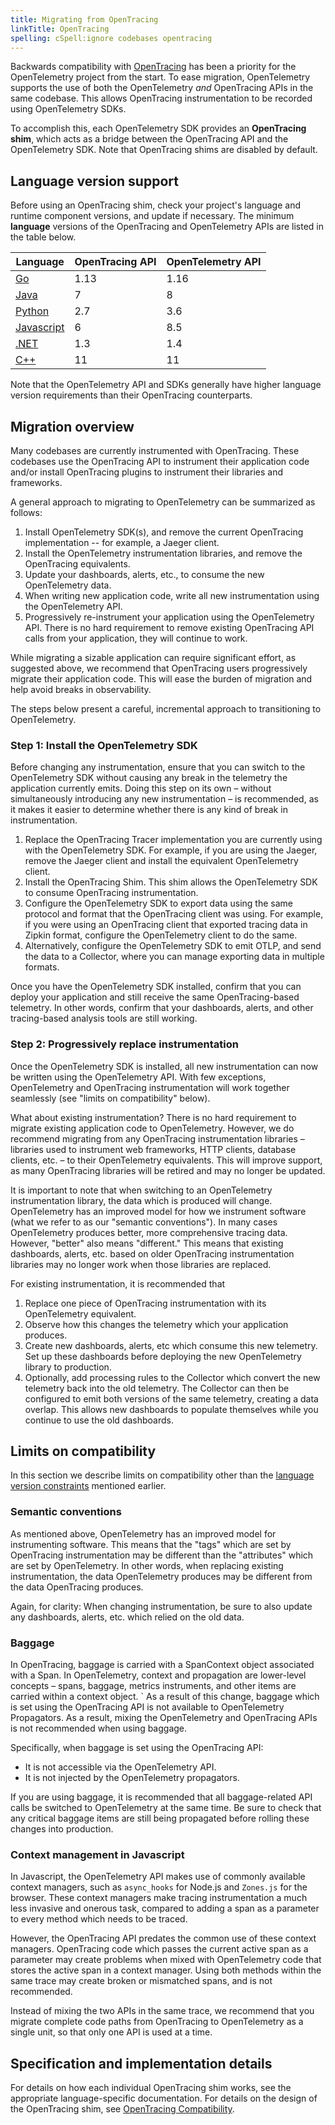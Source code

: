 ```yaml
---
title: Migrating from OpenTracing
linkTitle: OpenTracing
spelling: cSpell:ignore codebases opentracing
---
```


Backwards compatibility with [OpenTracing][] has been a priority for the
OpenTelemetry project from the start. To ease migration, OpenTelemetry supports
the use of both the OpenTelemetry _and_ OpenTracing APIs in the same codebase.
This allows OpenTracing instrumentation to be recorded using OpenTelemetry SDKs.

To accomplish this, each OpenTelemetry SDK provides an **OpenTracing shim**,
which acts as a bridge between the OpenTracing API and the OpenTelemetry SDK.
Note that OpenTracing shims are disabled by default.

## Language version support

Before using an OpenTracing shim, check your project's language and runtime
component versions, and update if necessary. The minimum **language** versions
of the OpenTracing and OpenTelemetry APIs are listed in the table below.

| Language       | OpenTracing API  | OpenTelemetry API |
| -------------- | ---------------- | ----------------- |
| [Go][]         | 1.13             | 1.16              |
| [Java][]       | 7                | 8                 |
| [Python][]     | 2.7              | 3.6               |
| [Javascript][] | 6                | 8.5               |
| [.NET][]       | 1.3              | 1.4               |
| [C++][]        | 11               | 11                |

Note that the OpenTelemetry API and SDKs generally have higher language version
requirements than their OpenTracing counterparts.

## Migration overview

Many codebases are currently instrumented with OpenTracing. These codebases use
the OpenTracing API to instrument their application code and/or install
OpenTracing plugins to instrument their libraries and frameworks.

A general approach to migrating to OpenTelemetry can be summarized as follows:

 1. Install OpenTelemetry SDK(s), and remove the current OpenTracing
    implementation -- for example, a Jaeger client.
 2. Install the OpenTelemetry instrumentation libraries, and remove the
    OpenTracing equivalents.
 3. Update your dashboards, alerts, etc., to consume the new OpenTelemetry data.
 4. When writing new application code, write all new instrumentation using the
    OpenTelemetry API.
 5. Progressively re-instrument your application using the OpenTelemetry API.
    There is no hard requirement to remove existing OpenTracing API calls from
    your application, they will continue to work.

While migrating a sizable application can require significant effort, as
suggested above, we recommend that OpenTracing users progressively migrate their
application code. This will ease the burden of migration and help avoid breaks
in observability.

The steps below present a careful, incremental approach to transitioning to
OpenTelemetry.

### Step 1: Install the OpenTelemetry SDK

Before changing any instrumentation, ensure that you can switch to the
OpenTelemetry SDK without causing any break in the telemetry the application
currently emits. Doing this step on its own – without simultaneously introducing
any new instrumentation – is recommended, as it makes it easier to determine whether
there is any kind of break in instrumentation.

 1. Replace the OpenTracing Tracer implementation you are currently using with
    the OpenTelemetry SDK. For example, if you are using the Jaeger, remove the
    Jaeger client and install the equivalent OpenTelemetry client.
 2. Install the OpenTracing Shim. This shim allows the OpenTelemetry SDK to
    consume OpenTracing instrumentation.
 3. Configure the OpenTelemetry SDK to export data using the same protocol and
    format that the OpenTracing client was using. For example, if you were using an
    OpenTracing client that exported tracing data in Zipkin format, configure the
    OpenTelemetry client to do the same.
 4. Alternatively, configure the OpenTelemetry SDK to emit OTLP, and send the
    data to a Collector, where you can manage exporting data in multiple formats.

Once you have the OpenTelemetry SDK installed, confirm that you can deploy your
application and still receive the same OpenTracing-based telemetry. In other
words, confirm that your dashboards, alerts, and other tracing-based analysis
tools are still working.

### Step 2: Progressively replace instrumentation

Once the OpenTelemetry SDK is installed, all new instrumentation can now be
written using the OpenTelemetry API. With few exceptions, OpenTelemetry and
OpenTracing instrumentation will work together seamlessly (see "limits on
compatibility" below).

What about existing instrumentation? There is no hard requirement to migrate
existing application code to OpenTelemetry. However, we do recommend migrating
from any OpenTracing instrumentation libraries – libraries used to instrument
web frameworks, HTTP clients, database clients, etc. – to their OpenTelemetry
equivalents. This will improve support, as many OpenTracing libraries will be
retired and may no longer be updated.

It is important to note that when switching to an OpenTelemetry instrumentation
library, the data which is produced will change. OpenTelemetry has an improved
model for how we instrument software (what we refer to as our "semantic
conventions"). In many cases OpenTelemetry produces better, more comprehensive
tracing data. However, "better" also means "different." This means that existing
dashboards, alerts, etc. based on older OpenTracing instrumentation libraries
may no longer work when those libraries are replaced.

For existing instrumentation, it is recommended that

 1. Replace one piece of OpenTracing instrumentation with its OpenTelemetry
    equivalent.
 2. Observe how this changes the telemetry which your application produces.
 3. Create new dashboards, alerts, etc which consume this new telemetry. Set up
    these dashboards before deploying the new OpenTelemetry library to production.
 4. Optionally, add processing rules to the Collector which convert the new
    telemetry back into the old telemetry. The Collector can then be configured to
    emit both versions of the same telemetry, creating a data overlap. This allows
    new dashboards to populate themselves while you continue to use the old
    dashboards.

## Limits on compatibility

In this section we describe limits on compatibility other than the [language
version constraints](#language-version-support) mentioned earlier.

### Semantic conventions

As mentioned above, OpenTelemetry has an improved model for instrumenting
software. This means that the "tags" which are set by OpenTracing
instrumentation may be different than the "attributes" which are set by
OpenTelemetry. In other words, when replacing existing instrumentation, the data
OpenTelemetry produces may be different from the data OpenTracing produces.

Again, for clarity: When changing instrumentation, be sure to also update any
dashboards, alerts, etc. which relied on the old data.

### Baggage

In OpenTracing, baggage is carried with a SpanContext object associated with a
Span. In OpenTelemetry, context and propagation are lower-level concepts –
spans, baggage, metrics instruments, and other items are carried within a
context object.
`
As a result of this change, baggage which is set using the OpenTracing API is
not available to OpenTelemetry Propagators. As a result, mixing the
OpenTelemetry and OpenTracing APIs is not recommended when using baggage.

Specifically, when baggage is set using the OpenTracing API:

* It is not accessible via the OpenTelemetry API.
* It is not injected by the OpenTelemetry propagators.

If you are using baggage, it is recommended that all baggage-related API calls
be switched to OpenTelemetry at the same time. Be sure to check that any
critical baggage items are still being propagated before rolling these changes
into production.

### Context management in Javascript

In Javascript, the OpenTelemetry API makes use of commonly available context
managers, such as `async_hooks` for Node.js and `Zones.js` for the browser. These
context managers make tracing instrumentation a much less invasive and onerous
task, compared to adding a span as a parameter to every method which needs to
be traced.

However, the OpenTracing API predates the common use of these context managers.
OpenTracing code which passes the current active span as a parameter may create
problems when mixed with OpenTelemetry code that stores the active span in a
context manager. Using both methods within the same trace may create broken or
mismatched spans, and is not recommended.

Instead of mixing the two APIs in the same trace, we recommend that you migrate
complete code paths from OpenTracing to OpenTelemetry as a single unit, so that
only one API is used at a time.

## Specification and implementation details

For details on how each individual OpenTracing shim works, see the appropriate
language-specific documentation. For details on the design of the OpenTracing
shim, see [OpenTracing Compatibility][OT_spec].

[.NET]: /docs/instrumentation/net/shim/
[Go]: https://pkg.go.dev/go.opentelemetry.io/otel/bridge/opentracing
[Java]: https://github.com/open-telemetry/opentelemetry-java/tree/main/opentracing-shim
[Javascript]: https://www.npmjs.com/package/@opentelemetry/shim-opentracing
[OpenTracing]: https://opentracing.io
[OT_spec]: /docs/reference/specification/compatibility/opentracing/
[Python]: https://opentelemetry-python.readthedocs.io/en/stable/shim/opentracing_shim/opentracing_shim.html
[C++]: https://github.com/open-telemetry/opentelemetry-cpp/issues/78
